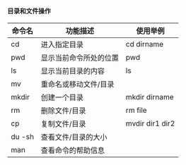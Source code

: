 #### 目录和文件操作

| 命令名 | 功能描述               | 使用举例        |
| ------ | ---------------------- | --------------- |
| cd     | 进入指定目录           | cd dirname      |
| pwd    | 显示当前命令所处的位置 | pwd             |
| ls     | 显示当前目录的内容     | ls              |
| mv     | 重命名或移动文件/目录  |                 |
| mkdir  | 创建一个目录           | mkdir dirname   |
| rm     | 删除文件/目录          | rm file         |
| cp     | 复制文件/目录          | mvdir dir1 dir2 |
| du -sh | 查看文件/目录的大小    |                 |
| man    | 查看命令的帮助信息     |                 |

